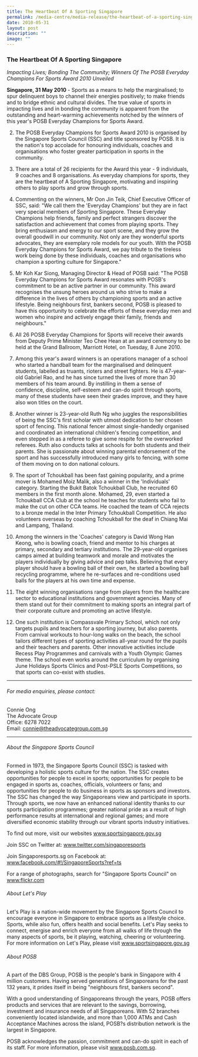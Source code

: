```yaml
---
title: The Heartbeat Of A Sporting Singapore
permalink: /media-centre/media-release/the-heartbeat-of-a-sporting-singapore/
date: 2010-05-31
layout: post
description: ""
image: ""
---
```

### **The Heartbeat Of A Sporting Singapore**

_Impacting Lives; Bonding The Community; Winners Of The POSB Everyday Champions For Sports Award 2010 Unveiled_

**Singapore, 31 May 2010** - Sports as a means to help the marginalised; to spur delinquent boys to channel their energies positively; to make friends and to bridge ethnic and cultural divides. The true value of sports in impacting lives and in bonding the community is apparent from the outstanding and heart-warming achievements notched by the winners of this year's POSB Everyday Champions for Sports Award.

2. The POSB Everyday Champions for Sports Award 2010 is organised by the Singapore Sports Council (SSC) and title sponsored by POSB. It is the nation's top accolade for honouring individuals, coaches and organisations who foster greater participation in sports in the community.

3. There are a total of 26 recipients for the Award this year - 9 individuals, 9 coaches and 8 organisations. As everyday champions for sports, they are the heartbeat of A Sporting Singapore, motivating and inspiring others to play sports and grow through sports.

4. Commenting on the winners, Mr Oon Jin Teik, Chief Executive Officer of SSC, said: "We call them the 'Everyday Champions' but they are in fact very special members of Sporting Singapore. These Everyday Champions help friends, family and perfect strangers discover the satisfaction and achievement that comes from playing sports. They bring enthusiasm and energy to our sport scene, and they grow the overall goodwill in our community. Not only are they wonderful sports advocates, they are exemplary role models for our youth. With the POSB Everyday Champions for Sports Award, we pay tribute to the tireless work being done by these individuals, coaches and organisations who champion a sporting culture for Singapore."

5. Mr Koh Kar Siong, Managing Director & Head of POSB said: "The POSB Everyday Champions for Sports Award resonates with POSB's commitment to be an active partner in our community. This award recognises the unsung heroes around us who strive to make a difference in the lives of others by championing sports and an active lifestyle. Being neighbours first, bankers second, POSB is pleased to have this opportunity to celebrate the efforts of these everyday men and women who inspire and actively engage their family, friends and neighbours."

6. All 26 POSB Everyday Champions for Sports will receive their awards from Deputy Prime Minister Teo Chee Hean at an award ceremony to be held at the Grand Ballroom, Marriott Hotel, on Tuesday, 8 June 2010.

7. Among this year's award winners is an operations manager of a school who started a handball team for the marginalised and delinquent students, labelled as truants, rioters and street fighters. He is 47-year-old Gabriel Rao, and he has since turned the lives of more than 30 members of his team around. By instilling in them a sense of confidence, discipline, self-esteem and can-do spirit through sports, many of these students have seen their grades improve, and they have also won titles on the court.

8. Another winner is 23-year-old Ruth Ng who juggles the responsibilities of being the SSC's first scholar with utmost dedication to her chosen sport of fencing. This national fencer almost single-handedly organised and coordinated an international children's fencing competition, and even stepped in as a referee to give some respite for the overworked referees. Ruth also conducts talks at schools for both students and their parents. She is passionate about winning parental endorsement of the sport and has successfully introduced many girls to fencing, with some of them moving on to don national colours.

9. The sport of Tchoukball has been fast gaining popularity, and a prime mover is Mohamed Moiz Malik, also a winner in the 'Individuals' category. Starting the Bukit Batok Tchoukball Club, he recruited 60 members in the first month alone. Mohamed, 29, even started a Tchoukball CCA Club at the school he teaches for students who fail to make the cut on other CCA teams. He coached the team of CCA rejects to a bronze medal in the Inter Primary Tchoukball Competition. He also volunteers overseas by coaching Tchoukball for the deaf in Chiang Mai and Lampang, Thailand.

10. Among the winners in the 'Coaches' category is David Wong Han Keong, who is bowling coach, friend and mentor to his charges at primary, secondary and tertiary institutions. The 29-year-old organises camps aimed at building teamwork and morale and motivates the players individually by giving advice and pep talks. Believing that every player should have a bowling ball of their own, he started a bowling ball recycling programme, where he re-surfaces and re-conditions used balls for the players at his own time and expense.

11. The eight winning organisations range from players from the healthcare sector to educational institutions and government agencies. Many of them stand out for their commitment to making sports an integral part of their corporate culture and promoting an active lifestyle.

12. One such institution is Compassvale Primary School, which not only targets pupils and teachers for a sporting journey, but also parents. From carnival workouts to hour-long walks on the beach, the school tailors different types of sporting activities all-year round for the pupils and their teachers and parents. Other innovative activities include Recess Play Programmes and carnivals with a Youth Olympic Games theme. The school even works around the curriculum by organising June Holidays Sports Clinics and Post-PSLE Sports Competitions, so that sports can co-exist with studies.

---

###### For media enquiries, please contact:

Connie Ong<br>
The Advocate Group<br>
Office: 6278 7022<br>
Email: [connie@theadvocategroup.com.sg](mailto:connie@theadvocategroup.com.sg)

---

###### About the Singapore Sports Council
Formed in 1973, the Singapore Sports Council (SSC) is tasked with developing a holistic sports culture for the nation. The SSC creates opportunities for people to excel in sports; opportunities for people to be engaged in sports as, coaches, officials, volunteers or fans; and opportunities for people to do business in sports as sponsors and investors. The SSC has changed the way Singaporeans view and participate in sports. Through sports, we now have an enhanced national identity thanks to our sports participation programmes; greater national pride as a result of high performance results at international and regional games; and more diversified economic stability through our vibrant sports industry initiatives.

To find out more, visit our websites www.sportsingapore.gov.sg

Join SSC on Twitter at: www.twitter.com/singaporesports

Join Singaporesports.sg on Facebook at: www.facebook.com/#!/SingaporeSports?ref=ts

For a range of photographs, search for "Singapore Sports Council" on www.flickr.com

###### About Let's Play
Let's Play is a nation-wide movement by the Singapore Sports Council to encourage everyone in Singapore to embrace sports as a lifestyle choice. Sports, while also fun, offers health and social benefits. Let's Play seeks to connect, energise and enrich everyone from all walks of life through the many aspects of sports, be it playing, watching, cheering or volunteering. For more information on Let's Play, please visit www.sportsingapore.gov.sg

###### About POSB
A part of the DBS Group, POSB is the people's bank in Singapore with 4 million customers. Having served generations of Singaporeans for the past 132 years, it prides itself in being "neighbours first, bankers second".

With a good understanding of Singaporeans through the years, POSB offers products and services that are relevant to the savings, borrowing, investment and insurance needs of all Singaporeans. With 52 branches conveniently located islandwide, and more than 1,000 ATMs and Cash Acceptance Machines across the island, POSB?s distribution network is the largest in Singapore.

POSB acknowledges the passion, commitment and can-do spirit in each of its staff. For more information, please visit www.posb.com.sg.